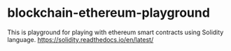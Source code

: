 # blockchain-ethereum-playground

This is playground for playing with ethereum smart contracts using Solidity language.
https://solidity.readthedocs.io/en/latest/
